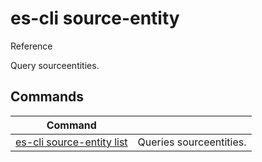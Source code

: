 # es-cli source-entity
Reference

Query sourceentities.

## Commands
|Command| |
|---|---|
|[es-cli source-entity list]()  |Queries sourceentities.   |